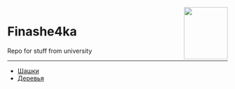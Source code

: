 <img src=https://sun9-16.userapi.com/c543101/v543101345/6ddca/kkkP5SBWYy8.jpg width="100" height="120" align="right"/>

# Finashe4ka
Repo for stuff from university 
***
* [Шашки](https://github.com/immortalBan/Finashe4ka/tree/master/%D0%BF%D1%80%D0%B0%D0%BA%D1%82%D0%B8%D0%BA%D0%B0%205%20%D0%B7%D0%B0%D1%89%D0%B8%D1%82%D0%B0 "ня")
* [Деревья](https://github.com/immortalBan/Finashe4ka/tree/master/%D0%BF%D1%80%D0%B0%D0%BA%D1%82%D0%B8%D0%BA%D0%B0%206 "работаю над этим")
